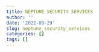 ```yaml
---
title: NEPTUNE SECURITY SERVICES
author: ''
date: '2022-08-29'
slug: neptune_security_services
categories: []
tags: []
---
```

